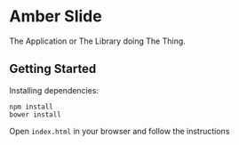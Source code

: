 # Amber Slide

The Application or The Library doing The Thing.

## Getting Started

Installing dependencies:

```
npm install
bower install
```

Open `index.html` in your browser and follow the instructions

